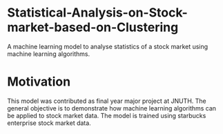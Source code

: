 # Statistical-Analysis-on-Stock-market-based-on-Clustering
A machine learning model to analyse statistics of a stock market using machine learning algorithms.
# Motivation
This model was contributed as final year major project at JNUTH. The general objective is to demonstrate how machine learning algorithms 
can be applied to stock market data. The model is trained using starbucks enterprise stock market data.
